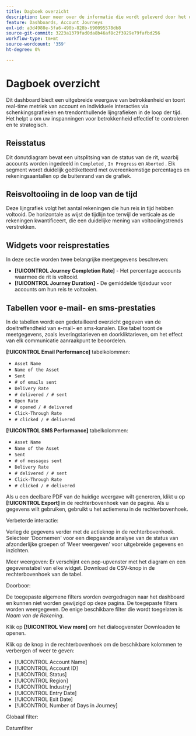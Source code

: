 ```yaml
---
title: Dagboek overzicht
description: Leer meer over de informatie die wordt geleverd door het dashboard Overzicht van de Reis en hoe u hiermee uw strategie voor de Reis van de Rekening kunt volgen en beheren.
feature: Dashboards, Account Journeys
exl-id: a3d4988e-5fa6-498b-828b-690095578db8
source-git-commit: 3223a1379fad0da8b46af8c2f3929e79fafbd256
workflow-type: tm+mt
source-wordcount: '359'
ht-degree: 0%

---
```


# Dagboek overzicht

Dit dashboard biedt een uitgebreide weergave van betrokkenheid en toont real-time metriek van account en individuele interacties via schenkingsgrafieken en trendonthullende lijngrafieken in de loop der tijd. Het helpt u om uw inspanningen voor betrokkenheid effectief te controleren en te strategisch.

## Reisstatus

Dit donutdiagram bevat een uitsplitsing van de status van de rit, waarbij accounts worden ingedeeld in `Completed` , `In Progress` en `Aborted` . Elk segment wordt duidelijk geëtiketteerd met overeenkomstige percentages en rekeningsaantallen op de buitenrand van de grafiek.

## Reisvoltooiing in de loop van de tijd

Deze lijngrafiek volgt het aantal rekeningen die hun reis in tijd hebben voltooid. De horizontale as wijst de tijdlijn toe terwijl de verticale as de rekeningen kwantificeert, die een duidelijke mening van voltooiingstrends verstrekken.

## Widgets voor reisprestaties

In deze sectie worden twee belangrijke meetgegevens beschreven:

* **[!UICONTROL Journey Completion Rate]** - Het percentage accounts waarmee de rit is voltooid.
* **[!UICONTROL Journey Duration]** - De gemiddelde tijdsduur voor accounts om hun reis te voltooien.

## Tabellen voor e-mail- en sms-prestaties

In de tabellen wordt een gedetailleerd overzicht gegeven van de doeltreffendheid van e-mail- en sms-kanalen. Elke tabel toont de meetgegevens, zoals leveringstarieven en doorkliktarieven, om het effect van elk communicatie aanraakpunt te beoordelen.

**[!UICONTROL Email Performance]** tabelkolommen:

* `Asset Name`
* `Name of the Asset`
* `Sent`
* `# of emails sent`
* `Delivery Rate`
* `# delivered / # sent`
* `Open Rate`
* `# opened / # delivered`
* `Click-Through Rate`
* `# clicked / # delivered`

**[!UICONTROL SMS Performance]** tabelkolommen:

* `Asset Name`
* `Name of the Asset`
* `Sent`
* `# of messages sent`
* `Delivery Rate`
* `# delivered / # sent`
* `Click-Through Rate`
* `# clicked / # delivered`

Als u een deelbare PDF van de huidige weergave wilt genereren, klikt u op **[!UICONTROL Export]** in de rechterbovenhoek van de pagina. Als u gegevens wilt gebruiken, gebruikt u het actiemenu in de rechterbovenhoek.

Verbeterde interactie:

Verleg de gegevens verder met de actieknop in de rechterbovenhoek. Selecteer &#39;Doornemen&#39; voor een diepgaande analyse van de status van afzonderlijke groepen of &#39;Meer weergeven&#39; voor uitgebreide gegevens en inzichten.

Meer weergeven:
Er verschijnt een pop-upvenster met het diagram en een gegevenstabel van elke widget.
Download de CSV-knop in de rechterbovenhoek van de tabel. 

Doorboor:

De toegepaste algemene filters worden overgedragen naar het dashboard en kunnen niet worden gewijzigd op deze pagina.
De toegepaste filters worden weergegeven.
De enige beschikbare filter die wordt toegelaten is _Naam van de Rekening_.

Klik op **[!UICONTROL View more]** om het dialoogvenster Downloaden te openen.

Klik op de knop in de rechterbovenhoek om de beschikbare kolommen te verbergen of weer te geven:

* [!UICONTROL Account Name]
* [!UICONTROL Account ID]
* [!UICONTROL Status]
* [!UICONTROL Region]
* [!UICONTROL Industry]
* [!UICONTROL Entry Date]
* [!UICONTROL Exit Date]
* [!UICONTROL Number of Days in Journey]

Globaal filter:

Datumfilter
